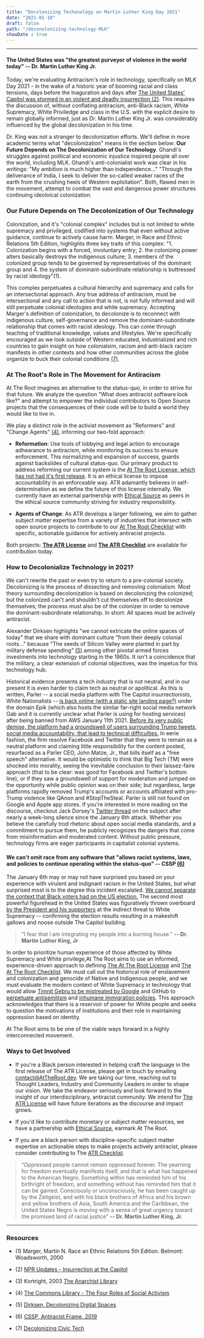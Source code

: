 ```yaml
---
title: "Decolonizing Techonology on Martin Luther King Day 2021"
date: "2021-01-18"
draft: false
path: "/deconolonizing-technology-MLK"
showDate : true
---
```

--------------------

#### The United States was "the greatest purveyor of violence in the world today" -- Dr. Martin Luther King Jr.

Today, we're evaluating Antiracism's role in technology, specifically on MLK Day 2021 - in the wake of a historic year of booming racial and class tensions, days before the Inaguration and days after [The United States' Capitol was stormed in an violent and deadly insurrection (2)](https://www.npr.org/sections/insurrection-at-the-capitol). This requires the discussion of, without conflating antiracism, anti-Black racism, White Supremacy, White Priviledge and class in the U.S. with the explicit desire to remain globally informed, just as Dr. Martin Luther King Jr. was considerably influenced by the global decolonization in his time.

Dr. King was not a stranger to decolonization efforts. We'll define in more academic terms what "decolonization" means in the section below: **Our Future Depends on The Decolonization of Our Technology**. Ghandi's struggles against political and economic injustice inspired people all over the world, including MLK. Ghandi's anti-colonialist work was clear in his writings: "My ambition is much higher than independence..." "Through the deliverance of India, I seek to deliver the so-called weaker races of the earth from the crushing heels of Western exploitation". Both, flawed men in the movement, attempt to combat the vast and dangerous power structures continuing ideoloical colonization.

### Our Future Depends on The Decolonization of Our Technology

Colonization, and it's "colonial complex" includes but is not limited to white supremacy and privileged, codified into systems that even without active guidance, continue to actively cause harm. Marger, in Race and Ethnic Relations 5th Edition, highlights three key traits of this complex: "1. Colonization begins with a forced, involuntary entry; 2. the colonizing power alters basically destroys the indigenous culture; 3. members of the colonized group tends to be governed by representatives of the dominant group and 4. the system of dominant-subordinate relationship is buttressed by racist ideology"(1).

This complex perpetuates a cultural hierarchy and supremacy and calls for an intersectional approach. Any true address of antiracism, must be intersectional and any call to action that is not, is not fully informed and will still perpetuate colonial ideologies and white supremacy. Accepting Marger's definition of colonization, to decolonize is to reconnect with indigenous culture, self-governance and remove the dominant-subordinate relationship that comes with racist ideology. This can come through teaching of traditional knowledge, values and lifestyles. We're specifically encouraged as we look outside of Western educated, industrialized and rich countries to gain insight on how colonialsim, racism and anti-black racism manifests in other contexts and how other communities across the globe organize to buck their colonial conditions [(7)](https://decolonizingcivictech.com/).

### At The Root's Role in The Movement for Antiracism

At The Root imagines an alternative to the status-quo, in order to strive for that future. We analyze the question "What does antiracist software look like?" and attempt to empower the individual contributors to Open Source projects that the consequences of their code will be to build a world they would like to live in.

We play a distinct role in the activist movement as "Reformers" and "Change Agents" [(4)](https://commonslibrary.org/the-four-roles-of-social-activism/), informing our two-fold approach:

- **Reformation**: Use tools of lobbying and legal action to encourage adhearance to antiracism, while monitoring its success to ensure enforcement. This normalizing and expansion of success, guards against backslides of cultural status-quo. Our primary product to address reforming our current system is the [At The Root License, which has not had it's first release](https://github.com/dawnwages/ATR/blob/main/src/content/ATRlicense.md). It is an ethical license to impose accountability in an enforceable way. ATR adamantly believes in self-determination as we define the future of this license internally. We currently have an external partnership with [Ethical Source](https://ethicalsource.dev) as peers in the ethical source community striving for industry responsibility.
  
- **Agents of Change**: As ATR develops a larger following, we aim to gather subject matter expertise from a variety of industries that intersect with open source projects to contribute to our [At The Root Checklist](https://github.com/dawnwages/ATR/blob/main/src/content/AntiRacistChecklist.md) with specific, actionable guidance for actively antiracist projects.

Both projects: [**The ATR License**](https://github.com/dawnwages/ATR/blob/main/src/content/ATRlicense.md) and [**The ATR Checklist**](https://github.com/dawnwages/ATR/blob/main/src/content/AntiRacistChecklist.md) are available for contribution today.

### How to Decolonialize Technology in 2021?

We can't rewrite the past or even try to return to a pre-colonial society. Decolonizing is the process of dissecting and removing colonialism. Most theory surrounding decolonization is based on decolonizing the colonized; but the colonized can't and shouldn't cut themselves off to decolonize themselves; the process must also be of the colonizer in order to remove the dominant-subordinate relationship. In short: All spaces must be actively antiracist.

Alexander Dirksen highlights "we cannot extricate the online spaces of today" that we share with dominant culture "from their deeply colonial roots..." because "The seeds of Silicon Valley were planted in part by military defense spending" [(5)](http://www.alexanderdirksen.com/updates/decolonizing-digital-spaces) among other pivotal armed forces investments into technology starting in the 1960s. It isn't a coincidence that the military, a clear extension of colonial objectives, was the impetus for this technology hub.
 
Historical evidence presents a tech industry that is not neutral, and in our present it is even harder to claim tech as neutral or apolitical. As this is written, Parler -- a social media platform with The Capitol insurrectionists, White Nationalists -- [is back online (with a static site landing page?)](https://www.cnn.com/2021/01/17/tech/parler-back-online/index.html) under the domain Epik (which also hosts the similar far-right social media network Gab and it is currently unclear what Parler is using for hosting services) after being banned from AWS January 11th 2021. [Before its very public demise, the platform had a groundswell of users surrounding Trump tweets, social media accountability, that lead to technical difficulties.](https://mashable.com/article/what-is-parler-explainer/) In eerie fashion, the firm resolve Facebook and Twitter that they were to remain as a neutral platform and claiming little responsibility for the content posted, resurfaced as a Parler CEO, John Matze, Jr., that bills itself as a "free speech" alternative. It would be optimistic to think that Big Tech (TM) were shocked into morality, seeing the inevitable conclusion to their laissez-faire approach (that to be clear: was good for Facebook and Twitter's bottom line), or if they saw a groundswell of support for moderation and jumped on the opportunity while public opinion was on their side; but regardless, large platforms rapidly removed Trump's accounts or accounts affiliated with pro-Trump violence like QAnon and #StopTheSteal. Parler is still not found on Google and Apple app stores. If you're interested in more reading on the discourse, checkout Jack Dorsey's [Twitter thread](https://twitter.com/jack/status/1349510769268850690?s=20) on the subject after nearly a week-long silence since the January 6th attack. Whether you believe the carefully trod rhetoric about open social media standards, and a commitment to pursue them, he publicly recognizes the dangers that come from misinformation and moderated content. Without public pressure, technology firms are eager participants in capitalist colonial systems.

#### We can't omit race from any software that "allows racist systems, laws, and policies to continue operating within the status-quo" -- CSSP [(6)](https://cssp.org/wp-content/uploads/2019/09/Antiracist-Frame-11.20.19.pdf)

The January 6th may or may not have surprised you based on your experience with virulent and indignant racism in the United States, but what surprised most is to the degree this incident escalated. [We cannot separate the context that Black voters had on the US election.](https://www.politico.com/news/magazine/2021/01/02/black-americans-power-2020-453345) The second most powerful figurehead in the United States was figuratively thrown overboard [by the President and his supporters](https://www.vanityfair.com/news/2021/01/mike-pence-donald-trump-attack) at the indirect threat to White Supremacy -- confirming the election results resulting in a makeshift gallows and noose outside The Capitol building.

> "I fear that I am integrating my people into a burning house." **-- Dr. Martin Luther King, Jr**

In order to prioritize human experience of those affected by White Supremacy and White privilege,At The Root aims to use an informed, experience-driven approach to defining [The At The Root License](https://attheroot.dev/License) and [The At The Root Checklist](https://attheroot.dev/anti-racist-checklist). We must call out the historical role of enslavement and colonization and genocide of Native and Indigenous people, and we must evaluate the modern context of White Supremacy in technology that would allow [Timnit Gebru to be mistreated by Google](https://www.technologyreview.com/2020/12/04/1013294/google-ai-ethics-research-paper-forced-out-timnit-gebru/) and GitHub to [perpetuate antisemitism](https://mashable.com/article/github-fired-over-nazi-concern/) and [inhumane immigration policies](https://www.theatlantic.com/technology/archive/2020/01/ice-contract-github-sparks-developer-protests/604339/). This approach acknowledges that there is a reservoir of power for White people and seeks to question the motivations of institutions and their role in maintaining oppression based on identity.

At The Root aims to be one of the viable ways forward in a highly interconnected movement.

### Ways to Get Involved

- If you're a Black person interested in helping craft the language in the first release of The ATR License, please get in touch by emailing [contact@AtTheRoot.dev](mailto:contact@AtTheRoot.dev). We are taking our time, reaching out to Thought Leaders, Industry and Community Leaders in order to shape our vision. We take the endeavor seriously and look forward to the insight of our interdisciplinary, antiracist community. We intend for [The ATR License](https://attheroot.dev/License) will have future iterations as the discourse and impact grows.

- If you'd like to contribute monetary or subject matter resources, we have a partnership with [Ethical Source](https://opencollective.com/ethical-source), earmark At The Root.

- If you are a black person with discipline-specific subject matter expertise on actionable steps to make projects actively antiracist, please consider contributing to The [ATR Checklist](https://attheroot.dev/anti-racist-checklist).

>“Oppressed people cannot remain oppressed forever. The yearning for freedom eventually manifests itself, and that is what has happened to the American Negro. Something within has reminded him of his birthright of freedom, and something without has reminded him that it can be gained. Consciously or unconsciously, he has been caught up by the Zeitgeist, and with his black brothers of Africa and his brown and yellow brothers of Asia, South America and the Caribbean, the United States Negro is moving with a sense of great urgency toward the promised land of racial justice”
> **-- Dr. Martin Luther King, Jr.**

--------------------
### Resources
- (1) Marger, Martin N. Race an Ethnic Relations 5th Edition. Belmont: Woadsworth, 2000

- (2) [NPR Updates - Insurrection at the Capitol](https://www.npr.org/sections/insurrection-at-the-capitol)

- (3) Kortright, 2003
  [The Anarchist Library](https://theanarchistlibrary.org/library/chris-kortright-colonization-and-identity#:~:text=Land%2C%20and%20Cultures-,The%20Ideology%20of%20Colonization,of%20cultural%20hierarchy%20and%20supremacy.&text=Features%20of%20the%20colonial%20situation,institutionalized%20racial%20and%20cultural%20inequalities)
  
- (4) [The Commons Library - The Four Roles of Social Activism]( https://commonslibrary.org/the-four-roles-of-social-activism/)

- (5) [Dirksen, Decolonizing Digital Spaces](http://www.alexanderdirksen.com/updates/decolonizing-digital-spaces)

- (6) [CSSP, Antiracist Frame, 2019](https://cssp.org/wp-content/uploads/2019/09/Antiracist-Frame-11.20.19.pdf
)
  
- (7) [Decolonizing Civic Tech](https://decolonizingcivictech.com/#)